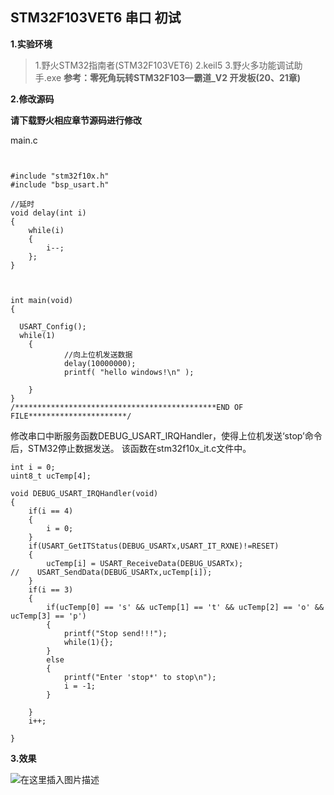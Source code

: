## STM32F103VET6 串口 初试

**1.实验环境**

>1.野火STM32指南者(STM32F103VET6)
>2.keil5
>3.野火多功能调试助手.exe
>**参考：零死角玩转STM32F103—霸道_V2 开发板(20、21章)**

**2.修改源码**

**请下载野火相应章节源码进行修改**

main.c
```

 
#include "stm32f10x.h"
#include "bsp_usart.h"

//延时
void delay(int i)
{
	while(i)
	{
		i--;
	};
}



int main(void)
{	

  USART_Config();
  while(1)
	{	
			//向上位机发送数据
			delay(10000000);
			printf( "hello windows!\n" );

	}	
}
/*********************************************END OF FILE**********************/

```


修改串口中断服务函数DEBUG_USART_IRQHandler，使得上位机发送‘stop’命令后，STM32停止数据发送。
该函数在stm32f10x_it.c文件中。

```
int i = 0;
uint8_t ucTemp[4];

void DEBUG_USART_IRQHandler(void)
{
	if(i == 4)
	{
		i = 0;
	}
	if(USART_GetITStatus(DEBUG_USARTx,USART_IT_RXNE)!=RESET)
	{		
		ucTemp[i] = USART_ReceiveData(DEBUG_USARTx);
//    USART_SendData(DEBUG_USARTx,ucTemp[i]);    
	}	 
	if(i == 3)
	{
		if(ucTemp[0] == 's' && ucTemp[1] == 't' && ucTemp[2] == 'o' && ucTemp[3] == 'p')
		{
			printf("Stop send!!!");
			while(1){};
		}
		else
		{
			printf("Enter 'stop*' to stop\n");
			i = -1;
		}
			
	}
	i++;
	
}

```

**3.效果**

![在这里插入图片描述](https://img-blog.csdnimg.cn/20201206195218730.png?x-oss-process=image/watermark,type_ZmFuZ3poZW5naGVpdGk,shadow_10,text_aHR0cHM6Ly9ibG9nLmNzZG4ubmV0L3FxXzQzOTM4MDUy,size_16,color_FFFFFF,t_70)
